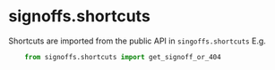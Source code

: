 # signoffs.shortcuts

Shortcuts are imported from the public API in `singoffs.shortcuts`
E.g.
```python
    from signoffs.shortcuts import get_signoff_or_404
```

```{autodoc2-object} signoffs.shortcuts
```
